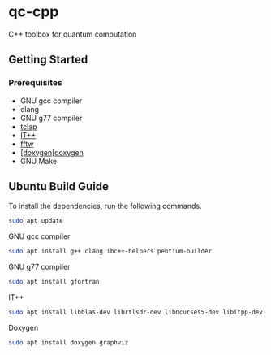 # qc-cpp
C++ toolbox for quantum computation

## Getting Started

### Prerequisites
* GNU gcc compiler
* clang
* GNU g77 compiler
* [tclap][tclap]
* [IT++][IT++]
* [fftw][fftw]
* [[doxygen][[doxygen]
* GNU Make


## Ubuntu Build Guide
To install the dependencies, run the following commands.

```bash
sudo apt update
```

GNU gcc compiler

```bash
sudo apt install g++ clang ibc++-helpers pentium-builder
```
GNU g77 compiler

```bash
sudo apt install gfortran
```

IT++

```bash
sudo apt install libblas-dev librtlsdr-dev libncurses5-dev libitpp-dev -y
```

Doxygen

```bash
sudo apt install doxygen graphviz
```

[tclap]: https://sourceforge.net/projects/tclap/
[IT++]: https://sourceforge.net/projects/itpp/
[fftw]: http://fftw.org/
[doxygen]: http://www.doxygen.org/

